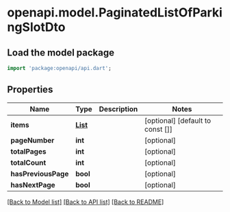 # openapi.model.PaginatedListOfParkingSlotDto

## Load the model package
```dart
import 'package:openapi/api.dart';
```

## Properties
Name | Type | Description | Notes
------------ | ------------- | ------------- | -------------
**items** | [**List<ParkingSlotDto>**](ParkingSlotDto.md) |  | [optional] [default to const []]
**pageNumber** | **int** |  | [optional] 
**totalPages** | **int** |  | [optional] 
**totalCount** | **int** |  | [optional] 
**hasPreviousPage** | **bool** |  | [optional] 
**hasNextPage** | **bool** |  | [optional] 

[[Back to Model list]](../README.md#documentation-for-models) [[Back to API list]](../README.md#documentation-for-api-endpoints) [[Back to README]](../README.md)


